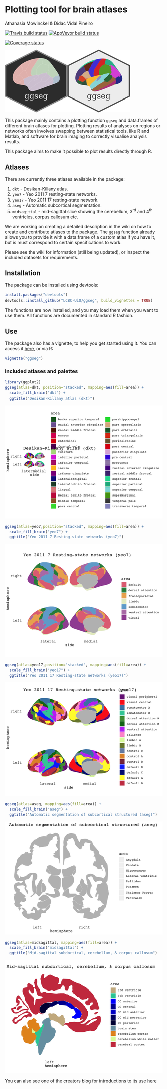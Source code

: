 Plotting tool for brain atlases
================
Athanasia Mowinckel & Didac Vidal Pineiro

[![Travis build status](https://travis-ci.com/LCBC-UiO/ggseg.svg?branch=master)](https://travis-ci.com/LCBC-UiO/ggseg) [![AppVeyor build status](https://ci.appveyor.com/api/projects/status/github/LCBC-UiO/ggseg?branch=master&svg=true)](https://ci.appveyor.com/project/LCBC-UiO/ggseg)

[![Coverage status](https://codecov.io/gh/LCBC-UiO/ggseg/branch/master/graph/badge.svg)](https://codecov.io/github/LCBC-UiO/ggseg?branch=master)

<img src="img/ggseg_contemp.png" width="200px" /><img src="img/ggseg_retro.png" width="200px" />

This package mainly contains a plotting function `ggseg` and data.frames of different brain atlases for plotting. Plotting results of analyses on regions or networks often involves swapping between statistical tools, like R and Matlab, and software for brain imaging to correctly visualise analysis results.

This package aims to make it possible to plot results directly through R.

Atlases
-------

There are currently three atlases available in the package:
1. `dkt` - Desikan-Killany atlas.
2. `yeo7` - Yeo 2011 7 resting-state networks.
3. `yeo17` - Yeo 2011 17 resting-state network.
4. `aseg` - Automatic subcortical segmentation.
5. `midsagittal` - mid-sagittal slice showing the cerebellum, 3<sup>rd</sup> and 4<sup>th</sup> ventricles, corpus callosum etc.

We are working on creating a detailed description in the wiki on how to create and contribute atlases to the package. The `ggseg` function already allows you to provide it with a data.frame of a custom atlas if you have it, but is must correspond to certain specifications to work.

Please see the wiki for information (still being updated), or inspect the included datasets for requirements.

Installation
------------

The package can be installed using devtools:

``` r
install.packages("devtools")
devtools::install_github("LCBC-UiO/ggseg", build_vignettes = TRUE)
```

The functions are now installed, and you may load them when you want to use them. All functions are documented in standard R fashion.

Use
---

The package also has a vignette, to help you get started using it. You can access it [here](inst/doc/ggseg.Rmd), or via R:

``` r
vignette("ggseg")
```

### Included atlases and palettes

``` r
library(ggplot2)
ggseg(atlas=dkt, position="stacked", mapping=aes(fill=area)) +
  scale_fill_brain("dkt") +
  ggtitle("Desikan-Killany atlas (dkt)")
```

![](README_files/figure-markdown_github/dkt-1.png)

``` r
ggseg(atlas=yeo7,position="stacked", mapping=aes(fill=area)) +
  scale_fill_brain("yeo7") +
  ggtitle("Yeo 2011 7 Resting-state networks (yeo7)")
```

![](README_files/figure-markdown_github/yeo7-1.png)

``` r
ggseg(atlas=yeo17,position="stacked", mapping=aes(fill=area)) +
  scale_fill_brain("yeo17") +
  ggtitle("Yeo 2011 17 Resting-state networks (yeo17)")
```

![](README_files/figure-markdown_github/yeo17-1.png)

``` r
ggseg(atlas=aseg, mapping=aes(fill=area)) +
  scale_fill_brain("aseg") +
  ggtitle("Automatic segmentation of subcortical structured (aseg)")
```

![](README_files/figure-markdown_github/aseg-1.png)

``` r
ggseg(atlas=midsagittal, mapping=aes(fill=area)) +
  scale_fill_brain("midsagittal") +
  ggtitle("Mid-sagittal subdortical, cerebellum, & corpus callosum")
```

![](README_files/figure-markdown_github/midsagittal-1.png)

You can also see one of the creators blog for introductions to its use [here](https://drmowinckels.io/blog/introducing-the-ggseg-r-package-for-brain-segmentations/)

